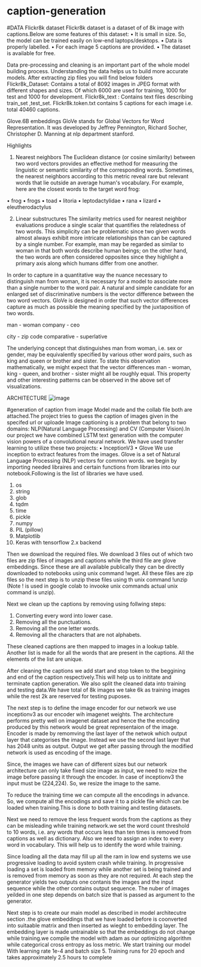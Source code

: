 # caption-generation

#DATA
Flickr8k dataset
Flickr8k dataset is a dataset of of 8k image with captions.Below are some features of this dataset:
•	It is small in size. So, the model can be trained easily on low-end laptops/desktops.
•	Data is properly labelled.
•	For each image 5 captions are provided.
•	The dataset is available for free.

Data pre-processing and cleaning is an important part of the whole model building process. Understanding the data helps us to build more accurate models.
After extracting zip files you will find below folders
Flickr8k_Dataset: Contains a total of 8092 images in JPEG format with different shapes and sizes. Of which 6000 are used for training, 1000 for test and 1000 for development.
Flickr8k_text : Contains text files describing train_set ,test_set. Flickr8k.token.txt contains 5 captions for each image i.e. total 40460 captions.

Glove.6B embeddings
GloVe stands for Global Vectors for Word Representation. It was developed by Jeffrey Pennington,   Richard Socher,   Christopher D. Manning at nlp department stanford.


Highlights
1.   Nearest neighbors
The Euclidean distance (or cosine similarity) between two word vectors provides an effective method for measuring the linguistic or semantic similarity of the corresponding words. Sometimes, the nearest neighbors according to this metric reveal rare but relevant words that lie outside an average human's vocabulary. For example, here are the closest words to the target word frog:

•	frog
•	frogs
•	toad
•	litoria
•	leptodactylidae
•	rana
•	lizard
•	eleutherodactylus


2.   Linear substructures
The similarity metrics used for nearest neighbor evaluations produce a single scalar that quantifies the relatedness of two words. This simplicity can be problematic since two given words almost always exhibit more intricate relationships than can be captured by a single number. For example, man may be regarded as similar to woman in that both words describe human beings; on the other hand, the two words are often considered opposites since they highlight a primary axis along which humans differ from one another.

In order to capture in a quantitative way the nuance necessary to distinguish man from woman, it is necessary for a model to associate more than a single number to the word pair. A natural and simple candidate for an enlarged set of discriminative numbers is the vector difference between the two word vectors. GloVe is designed in order that such vector differences capture as much as possible the meaning specified by the juxtaposition of two words.

  
man - woman                                       company - ceo
  
city - zip code                                comparative - superlative

The underlying concept that distinguishes man from woman, i.e. sex or gender, may be equivalently specified by various other word pairs, such as king and queen or brother and sister. To state this observation mathematically, we might expect that the vector differences man - woman, king - queen, and brother - sister might all be roughly equal. This property and other interesting patterns can be observed in the above set of visualizations.




ARCHITECTURE
![image](https://user-images.githubusercontent.com/42847642/109812143-b7a26300-7c51-11eb-8fa4-f5a838a8c55d.png)





#generation of caption from image
Model made and the collab file both are attached.The project tries to guess the caption of images given in the specifed url or uploade
Image captioning is a problem that belong to two domains: NLP(Natural Language Processing)
and CV (Computer Vision).In our project we have combined LSTM text generation with the computer vision powers of a convolutional neural network. 
We have used transfer learning to utilize these two projects:
•	InceptionV3
•	Glove
We use inception to extract features from the images. Glove is a set of Natural Language Processing (NLP) vectors for common words.
we begin by importing needed libraires and certain functions from libraries into our notebook.Following is the list of libraries we have used.

1.	os
2.	string
3.	glob
4.	tqdm
5.	time
6.	pickle
7.	numpy
8.	PIL (pillow)
9.	Matplotlib
10.	Keras with tensorflow 2.x backend

Then we download the required files. We download 3 files out of which two files are zip files of images and captions while the third file are glove embeddings. Since these are all available publically they can be directly downloaded to notebooks using unix command !wget. All these files are zip files so the next step is to unzip these files using th unix command !unzip (Note ! is used in google colab to invooke unix commands actual unix command is unzip).

Next we clean up the captions by removing using follwing steps:
1.	Converting every word into lower case.
2.	Removing all the punctuations.
3.	Removing all the one letter words.
4.	Removing all the characters that are not alphabets.

These cleaned captions are then mapped to images in a lookup table. Another list is made for all the words that are present in the captions. All the elements of the list are unique.

After cleaning the captions we add start and stop token to the beggining and end of the caption respectively.This will help us to inititate and terminate caption generation. We also split the cleaned data into training and testing data.We have total of 8k images we take 6k as training images while the rest 2k are reserved for testing puposes.

The next step is to define the image encoder for our network we use inceptionv3 as our encoder wih imagenet weights. The architecture performs pretty well on imagenet dataset and hence the the encoding produced by this network would be great representaion of the image. Encoder is made by remomving the last layer of the netwok which output layer that categorises the image. Instead we use the second last layer that has 2048 units as output. Output we get after passing through the modified network is used as encoding of the image. 

Since, the images we have can of different sizes but our network architecture can only take fixed size image as input, we need to reize the image before passing it through the encoder. In case of inceptionv3 the input must be (224,224). So, we resize the image to the same.

To reduce the training time we can compute all the encodings in advance. So, we compute all the encodings and save it to a pickle file which can be loaded when training.This is done to both training and testing datasets.

Next we need to remove the less frequent words from the captions as they can be misleading while training network.we set the word count threshold to 10 words, i.e. any words that occurs less than ten times is removed from captions as well as dictionary. Also we need to assign an index to every word in vocabulary. This will help us to identify the word while training.


Since loading all the data may fill up all the ram in low end systems we use progressive loading to avoid system crash while training. In progressive loading a set is loaded from memory while another set is being trained and is removed from memory as soon as they are not required. At each step the generator yields two outputs one contanis the images and the input sequence while the other contains output sequence. The nuber of images yeilded in one step depends on batch size that is passed as argument to the generator.

Next step is to create our main model as described in model architecutre section .the glove embeddings that we have loaded before is coonverted into suitaable  matrix and then inserted as wieght to embedding layer. The embedding layer is made untrainable so that the embeddings do not change while training.we compile the model with adam as our optimizing algorithm while categorical cross entropy as loss metric. We start training our model With learning rate 1e-4 and batch size 5. Training runs for 20 epoch and takes approximately 2.5 hours to complete

